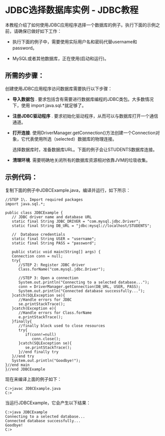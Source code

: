 # JDBC选择数据库实例 - JDBC教程

本教程介绍了如何使用JDBC应用程序选择一个数据库的例子。执行下面的示例之前，请确保已做好如下工作：

*   执行下面的例子中，需要使用实际用户名和密码代替username和password。

*   MySQL或者其他数据库，正在使用(启动和运行)。

## 所需的步骤：

创建使用JDBC应用程序访问数据库需要执行以下步骤：

*   **导入数据包** . 要求包括含有需要进行数据库编程的JDBC类包。大多数情况下，使用 import java.sql.*就足够了。

*   **注册JDBC驱动程序** . 要求初始化驱动程序，从而可以与数据库打开一个通信通道。

*   **打开连接**. 使用DriverManager.getConnection()方法创建一个Connection对象，它代表使用所选（selected）数据库的物理连接。

    选择数据库时，准备数据库URL。下面的例子会让STUDENTS数据库连接。

*   **清理环境**. 需要明确地关闭所有的数据库资源相对依靠JVM的垃圾收集。

## 示例代码：

复制下面的例子中JDBCExample.java，编译并运行，如下所示：

```
//STEP 1\. Import required packages
import java.sql.*;

public class JDBCExample {
   // JDBC driver name and database URL
   static final String JDBC_DRIVER = "com.mysql.jdbc.Driver";  
   static final String DB_URL = "jdbc:mysql://localhost/STUDENTS";

   //  Database credentials
   static final String USER = "username";
   static final String PASS = "password";

   public static void main(String[] args) {
   Connection conn = null;
   try{
      //STEP 2: Register JDBC driver
      Class.forName("com.mysql.jdbc.Driver");

      //STEP 3: Open a connection
      System.out.println("Connecting to a selected database...");
      conn = DriverManager.getConnection(DB_URL, USER, PASS);
      System.out.println("Connected database successfully...");
   }catch(SQLException se){
      //Handle errors for JDBC
      se.printStackTrace();
   }catch(Exception e){
      //Handle errors for Class.forName
      e.printStackTrace();
   }finally{
      //finally block used to close resources
      try{
         if(conn!=null)
            conn.close();
      }catch(SQLException se){
         se.printStackTrace();
      }//end finally try
   }//end try
   System.out.println("Goodbye!");
}//end main
}//end JDBCExample
```

现在来编译上面的例子如下：

```
C:>javac JDBCExample.java
C:>
```

当运行JDBCExample，它会产生以下结果：

```
C:>java JDBCExample
Connecting to a selected database...
Connected database successfully...
Goodbye!
C:>
```

